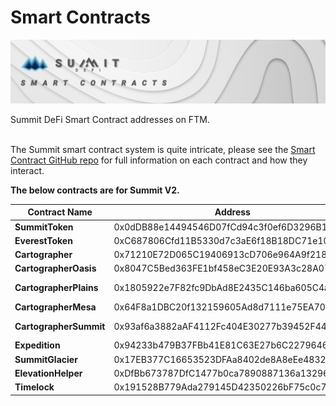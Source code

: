 # Smart Contracts

![](<../.gitbook/assets/Smart Contracts Masthead.jpg>)

Summit DeFi Smart Contract addresses on FTM.

\
The Summit smart contract system is quite intricate, please see the [Smart Contract GitHub repo](https://github.com/summit-defi/summit-contracts-v2) for full information on each contract and how they interact.

**The below contracts are for Summit V2.**

| Contract Name          | Address                                    | Ftmscan                                                                                              |
| ---------------------- | ------------------------------------------ | ---------------------------------------------------------------------------------------------------- |
| **SummitToken**        | 0x0dDB88e14494546D07fCd94c3f0ef6D3296B1cD7 | 🔗 [SummitToken](https://ftmscan.com/address/0x0dDB88e14494546D07fCd94c3f0ef6D3296B1cD7#code)        |
| **EverestToken**       | 0xC687806Cfd11B5330d7c3aE6f18B18DC71e1083e | 🔗 [EverestToken](https://ftmscan.com/address/0xC687806Cfd11B5330d7c3aE6f18B18DC71e1083e#code)       |
| **Cartographer**       | 0x71210E72D065C19406913cD706e964A9f21856D4 | 🔗 [Cartographer](https://ftmscan.com/address/0x71210E72D065C19406913cD706e964A9f21856D4#code)       |
| **CartographerOasis**  | 0x8047C5Bed363FE1bf458eC3E20E93A3c28A07b8d | 🔗 [CartographerOasis](https://ftmscan.com/address/0x8047C5Bed363FE1bf458eC3E20E93A3c28A07b8d#code)  |
| **CartographerPlains** | 0x1805922e7F82fc9DbAd8E2435C146ba605C4a25d | 🔗 [CartographerPlains](https://ftmscan.com/address/0x1805922e7F82fc9DbAd8E2435C146ba605C4a25d#code) |
| **CartographerMesa**   | 0x64F8a1DBC20f132159605Ad8d7111e75EA702358 | 🔗 [CartographerMesa](https://ftmscan.com/address/0x64F8a1DBC20f132159605Ad8d7111e75EA702358#code)   |
| **CartographerSummit** | 0x93af6a3882aAF4112Fc404E30277b39452F44cf6 | 🔗 [CartographerSummit](https://ftmscan.com/address/0x93af6a3882aAF4112Fc404E30277b39452F44cf6#code) |
| **Expedition**         | 0x94233b479B37FBb41E81C63E27b6C2279646C609 | 🔗 [Expedition](https://ftmscan.com/address/0x94233b479B37FBb41E81C63E27b6C2279646C609#code)         |
| **SummitGlacier**      | 0x17EB377C16653523DFAa8402de8A8eEe4832c108 | 🔗 [SummitGlacier](https://ftmscan.com/address/0x17EB377C16653523DFAa8402de8A8eEe4832c108#code)      |
| **ElevationHelper**    | 0xDfBb673787DfC1477b0ca7890887136a13296811 | 🔗 [ElevationHelper](https://ftmscan.com/address/0xDfBb673787DfC1477b0ca7890887136a13296811#code)    |
| **Timelock**           | 0x191528B779Ada279145D42350226bF75c0c73715 | 🔗 [Timelock](https://ftmscan.com/address/0x191528B779Ada279145D42350226bF75c0c73715#code)           |
